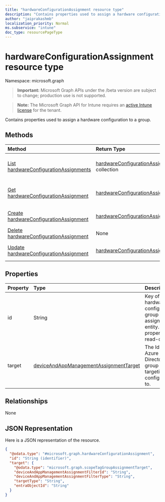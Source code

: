 ```yaml
---
title: "hardwareConfigurationAssignment resource type"
description: "Contains properties used to assign a hardware configuration to a group."
author: "jaiprakashmb"
localization_priority: Normal
ms.subservice: "intune"
doc_type: resourcePageType
---
```


# hardwareConfigurationAssignment resource type

Namespace: microsoft.graph

> **Important:** Microsoft Graph APIs under the /beta version are subject to change; production use is not supported.

> **Note:** The Microsoft Graph API for Intune requires an [active Intune license](https://go.microsoft.com/fwlink/?linkid=839381) for the tenant.

Contains properties used to assign a hardware configuration to a group.

## Methods
|Method|Return Type|Description|
|:---|:---|:---|
|[List hardwareConfigurationAssignments](../api/intune-deviceconfig-hardwareconfigurationassignment-list.md)|[hardwareConfigurationAssignment](../resources/intune-deviceconfig-hardwareconfigurationassignment.md) collection|List properties and relationships of the [hardwareConfigurationAssignment](../resources/intune-deviceconfig-hardwareconfigurationassignment.md) objects.|
|[Get hardwareConfigurationAssignment](../api/intune-deviceconfig-hardwareconfigurationassignment-get.md)|[hardwareConfigurationAssignment](../resources/intune-deviceconfig-hardwareconfigurationassignment.md)|Read properties and relationships of the [hardwareConfigurationAssignment](../resources/intune-deviceconfig-hardwareconfigurationassignment.md) object.|
|[Create hardwareConfigurationAssignment](../api/intune-deviceconfig-hardwareconfigurationassignment-create.md)|[hardwareConfigurationAssignment](../resources/intune-deviceconfig-hardwareconfigurationassignment.md)|Create a new [hardwareConfigurationAssignment](../resources/intune-deviceconfig-hardwareconfigurationassignment.md) object.|
|[Delete hardwareConfigurationAssignment](../api/intune-deviceconfig-hardwareconfigurationassignment-delete.md)|None|Deletes a [hardwareConfigurationAssignment](../resources/intune-deviceconfig-hardwareconfigurationassignment.md).|
|[Update hardwareConfigurationAssignment](../api/intune-deviceconfig-hardwareconfigurationassignment-update.md)|[hardwareConfigurationAssignment](../resources/intune-deviceconfig-hardwareconfigurationassignment.md)|Update the properties of a [hardwareConfigurationAssignment](../resources/intune-deviceconfig-hardwareconfigurationassignment.md) object.|

## Properties
|Property|Type|Description|
|:---|:---|:---|
|id|String|Key of the hardware configuration group assignment entity. This property is read-only.|
|target|[deviceAndAppManagementAssignmentTarget](../resources/intune-shared-deviceandappmanagementassignmenttarget.md)|The Id of the Azure Active Directory group we are targeting the configuration to.|

## Relationships
None

## JSON Representation
Here is a JSON representation of the resource.
<!-- {
  "blockType": "resource",
  "keyProperty": "id",
  "@odata.type": "microsoft.graph.hardwareConfigurationAssignment"
}
-->
``` json
{
  "@odata.type": "#microsoft.graph.hardwareConfigurationAssignment",
  "id": "String (identifier)",
  "target": {
    "@odata.type": "microsoft.graph.scopeTagGroupAssignmentTarget",
    "deviceAndAppManagementAssignmentFilterId": "String",
    "deviceAndAppManagementAssignmentFilterType": "String",
    "targetType": "String",
    "entraObjectId": "String"
  }
}
```